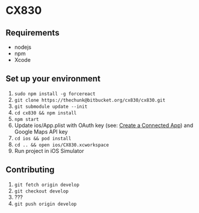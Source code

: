 # CX830
## Requirements

* nodejs
* npm
* Xcode

## Set up your environment

1. `sudo npm install -g forcereact`
2. `git clone https://thechunk@bitbucket.org/cx830/cx830.git`
3. `git submodule update --init`
4. `cd cx830 && npm install`
5. `npm start`
6. Update ios/App.plist with OAuth key (see: [Create a Connected App](https://developer.salesforce.com/docs/atlas.en-us.mobile_sdk.meta/mobile_sdk/connected_apps_howto.htm)) and Google Maps API key
7. `cd ios && pod install`
8. `cd .. && open ios/CX830.xcworkspace`
9. Run project in iOS Simulator

## Contributing

1. `git fetch origin develop`
2. `git checkout develop`
3. ???
4. `git push origin develop`
